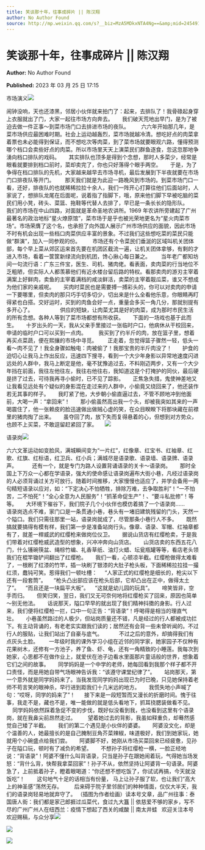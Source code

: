 ```yaml
---
title: 笑谈那十年，往事成碎片 || 陈汉翔
author: No Author Found
source: http://mp.weixin.qq.com/s?__biz=MzA5MDkxNTA4Ng==&amp;mid=2454913356&amp;idx=1&amp;sn=d63b1293e17f1b3285448c53203aa529&amp;chksm=87a3c92db0d4403b928243f9dc140b1f80e4644612af2610c83aa049d2935c45cd73f86eb86a#rd
---
```


# 笑谈那十年，往事成碎片 || 陈汉翔

**Author:** No Author Found

**Published:** 2023 年 03 月 25 日 17:15

市场演义![](https://mmbiz.qpic.cn/mmbiz_gif/bL2iaicTYdZn5CF7QcONGtHicX90Yka5D31qfqYNfUI559b1iatScVFLHf0yFgYrB1SLMiaRbWyatLO1yK3VCK3Zwtw/640?wx_fmt=gif)

闹钟没响，天也还漆黑，邻居小伙伴就来拍门了：起来，去排队了！我骨碌起身穿上衣服就出了门，大家一起往市场方向奔去。      我们破天荒地出早门，是为了被迫去做一件正事～到菜市场门口去排进市场的夜队。        六六年开始那几年，是菜市场供应最困难时期。社会上运动越轰烈，菜市场就越冷清。想吃好点的肉菜拿着票也未必能得到保证，而不想吃次等肉菜，到了菜市场就要眼观六路，懂得预测哪个档口会卖些好点的肉菜。所以市场里天天上演菜民们群鱼逐食，忽这忽那地争湧向档口排队的戏码。      其实排队也顶多是得到个念想，那时人多菜少，经常是眼看就要排到档口前时，菜却卖完了，你也只好落得个眼手两空。      于是，为了争得在档口排队的先机，大家越来越早去市场寻机，最后发展到下半夜就要在市场门口排夜队等开门。       那天我们就是为此迎一路晚风到市场的。到菜市场门口一看，还好，排夜队的也就稀稀拉拉十余人，我们一阵开心打算往他们后面站时，人家说了，想排队龙尾在后面呢，说着指了指脚下，哦，原来他们脚下早被吃脑的菜民们用小凳，砖头、菜篮、拖鞋等代替人去排了，早已是一条长长的隐形队。        我们的市场在中山四路，对面就是革命圣地农讲所。1969 年农讲所旁建起了广州最著名的政治地标“星火燎原馆”，菜市场于是乎也被光荣地更名为“星火肉菜市场”。市场荣膺了这个名，也承担了向外国人展示广州市场供应的面貌，因此市场不时有机会出现一些档口肉菜供应丰富的景象。不过我们这些想吃菜的菜民只能做“群演”，加入一同参观的份。        市场还有个令菜民们垂涎的区域叫机关团体部，每个早上菜从郊区运来首先要在机团区截流一遍，让机关团体拿够，有剩的才进入市场，看着一筐筐新绿流向到机团，馋心揪心每日兼之。       当年老广都知坊间一句流行语：广东三件宝，医生、司机、猪肉佬。看表面，卖肉菜的行当地位不乏粗陋，但实际人人都羡慕他们有近水楼台留后路的特权。看那卖肉的游刃主宰着满案上好鲜肉，卖鱼的主宰着满档的咸淡鲜活，卖菜的主宰着靓瓜菜，谁又不想成为他们家的亲戚呢。      买肉时菜民也是需要搏一搏彩头的，你可以对卖肉的申请一下要哪里，但卖肉的那只巧手切多切少，切出来是什么全看他乐意，你眼睛再盯得紧也白搭。交好运时，买到的肉鱼会好一点，重量会多买一角几分，那就别提有多开心了。                  供应的短缺，让肉菜尤其是好的肉菜，成为那时市民生活的所有念想。各种人等到了菜市场都想有所收获。      下面的一场戏也基于此而生。      十岁出头的一天，我从父亲手里接过一张临时户口，他病休从干校回来，申请的临时户口可以买到一点肉。        我买到了约半斤的肉，放在篮子里，想着再买点菜蔬，便在熙攘的市场中寻觅。       正走着，忽觉得篮子骤然一轻，低头一看～肉不见了！我全身骤如触电：肉被偷了！我那宝贵的半斤肉没了！       护食的迫切心让我马上作出反应，迅速四下搜寻，看到一个大少年身影以异常地速度闪进远处的人群中，我马上断定是他，毫不犹豫追过去，不料刚迈两步，又有一个大少年挡在前面，我往左他往左，我往右他往右，我知道这是个打掩护的同伙，最后硬是挤了过去，可待我再寻小偷时，已不见了踪影。      正焦急失措，鬼使神差地又让我看见远处有个疑似的身影混在走过来的人群中，小偷竟又绕回来了，他还装作若无其事的样子。      我盯紧了他，大步朝小偷直逼过去，不管不顾地冲到他面前，大喝一声：“拿回来”！       那小偷虽然高出我一个头，却被我突如其来的一声喝震住了，他一张赖皮的脸迅速做出做贼心虚的笑，在众目睽睽下将那块藏在前襟里的猪肉掏了出来。      虽夺回了肉，放下失而复得悬着的心，但想到对方势众，也顾不上买菜，不敢逗留赶紧回了家。     ![](https://mmbiz.qpic.cn/mmbiz_gif/bL2iaicTYdZn5CF7QcONGtHicX90Yka5D31qfqYNfUI559b1iatScVFLHf0yFgYrB1SLMiaRbWyatLO1yK3VCK3Zwtw/640?wx_fmt=gif)

语录岗![](https://mmbiz.qpic.cn/mmbiz_jpg/PJWG74pLsMZicNMjznmUedONRoNPtfF5qz3ibCf0QlhibjJG2m6JibP6bWiblIvnoAiaEcTIovqpJt6zGwdRY8r8leTA/640)

六六文革运动如变脸风，满城瞬间变为“一片红”，红像章、红宝书、红袖章、红歌、红旗、红标语，红卫兵、红小兵；满城尽是语录歌、语录墙、语录牌、语录声。          还有一个，就是专门为路人设置背诵语录的关卡～语录岗。      那时全国上下万众一心都在学语录，强大的使命感让语录岗遍布大街小巷，凡经过语录岗的人必须背诵过关方可放行。随着时间推移，大家慢慢也适应了，并学会备用一两句精短语录以应对，如：“下定决心不怕牺牲，排除万难，去争取胜利”！“一不怕苦，二不怕死”！“全心全意为人民服务”！“抓革命促生产”！、“要斗私批修”！等等。      大环境下催谷下，我们院子几个小伙伴也模仿着搞了一个语录岗……      语录岗选点不难，家门口是一条贯通小巷，巷头有一堵旧建筑残留的门头，天然一个隘口。我们只需往那里一站，语录岗就成了，尽管那条小巷行人不多。      既然搞就要搞得有模有样，我们第一步是准备站岗行头。像章、语录、军帽、红袖章都有了，就差一桿威武的红缨枪来做岗位仪卫。      据说山货店有红缨枪卖，于是我们带着对红缨枪威武造型的想象，兴冲冲奔向山货店。      山货店卖的东西五花八门，什么镬碗筷盆、绳棕竹编、礼香草纸、油灯火蜡、坛瓮瓶罐等等，看店老头领我们在棍竿锄铲间翻出了红缨枪。      我们一看，心顿凉半截。红缨枪做得太难看了，一根刷了红漆的竹竿，插一块刷了银漆的大肚子枪头板，下面稀稀拉拉挂一撮红须，蠢钝可笑。惹得我们一顿吐槽：     “人家正式的红缨枪是细长的，枪尖以下还有一段套筒”。     “枪头凸出部应该在枪头后部，它却凸出在正中，做得太土了”。    “而且还是一块扁平大板”。    “这就是幼儿园的玩具”。      啼笑皆非，空手而归。      但笑归笑，翌日，我们又无可奈何地将红缨枪买了回来，原因也简单～别无他法。      话说那天，隘口早早的就出现了我们精神抖擞的身影。行人过来，我们便将红缨枪一拦，口中一句正告：“背语录”！呼喝得是相当的理直气壮。      小巷虽然路过的人极少，但站岗质量还不错，凡是经过的行人都被成功拦下。有主动背诵的，有老老实实跟我们读的；居然还有会背一些未曾听闻的。不过行人的服贴，让我们站出了自豪与底气。           不过之后的意外，却搞得我们有点灰头土脸。       一年级时我的课外学习小组在近邻的同学家，她家园子不仅种有花果树木，还修有一方池子，养了鱼、虾、龟，还有一角精致的小睡莲。我每次到她家，心思都不在做作业上，就爱伏在池子边看水里面那片童话般的世界，想象着它们之间的故事。      同学妈妈是一个中学的老师，她每回看到我那个样子都不开口责怪，而是用她自带气场眼神告诉我：“该遵守课堂纪律了”。      站岗那天，第一个意外就是同学妈妈来了。当我发现同学妈妈出现已为时已晚，只见她保持着老师不苟言笑的眼神杀，早行进到距我们十几米远的地方。      我慌失地小声喊了句：“哎呀，同学的妈来了”！      接下来是一段短暂而又漫长的折磨时间。愧于往事，我走不是，藏也不是，唯一能做的就是低头看地下，抓耳挠腮装做看不见。        同学妈妈依然踩着急促不变的步伐，既好似没看到我，也没看到这里有个语录岗，就在我鼻尖前昂然走过。        望着她过去的背影，我虽如释重负，却蓦然感觉自己矮了半截。      我们的第二个遇见是小伙伴的婆婆。      阿婆没文化，却是个温善的人，她最擅长的是自己腌制豆角芥菜辣椒，味道极好，我们到她家玩，她就用个小碗盛点给我们尝。      阿婆脚不好，她刚从市场买菜回来已经疲惫，见孙子在隘口玩，顿时有了减负的希望。      不想孙子将红缨枪一横，一脸正经地说：“背语录”！阿婆不懂什么叫背语录，只当是孙子在跟她闹着玩，气得她当场发怒：“背什么背，快帮我拿菜回家”！孙子不从，依然坚持让阿婆背一句语录。阿婆急了，上前抵着孙子，瞪着眼喝道：“你还想不想吃饭了，你试试再搞，今天就没饭吃”！        这句地气十足的话相当有份量， 马上让孙子服了软，也让我们“高大上的神圣感”荡然无存。        后来碍于院子里邻居们的种种情面，仅仅大半天，我们的语录岗轻易地就弃守了。 （插图为作者绘画）读本号文章，品广州往事：泰国唐人街：我们都是家己郎捱过瓜菜代，食过九大簋 || 依慈爱不够的家乡，写不尽的广州广州人在纽西兰：疫情下想起了西关的咸酸 || 南太井蛙   欢迎关注本号欢迎赐稿，与众分享![](https://mmbiz.qpic.cn/mmbiz_gif/bL2iaicTYdZn5CF7QcONGtHicX90Yka5D31qfqYNfUI559b1iatScVFLHf0yFgYrB1SLMiaRbWyatLO1yK3VCK3Zwtw/640?wx_fmt=gif)

![](https://mmbiz.qpic.cn/mmbiz_gif/bL2iaicTYdZn5CF7QcONGtHicX90Yka5D31qfqYNfUI559b1iatScVFLHf0yFgYrB1SLMiaRbWyatLO1yK3VCK3Zwtw/640?wx_fmt=gif)

![](https://mmbiz.qpic.cn/mmbiz_jpg/PJWG74pLsMZicNMjznmUedONRoNPtfF5qRUI63bcO4VKQXyn3jBrQUF0Id7bWyAzENLrNib5op79yBLPazafg1icg/640)
